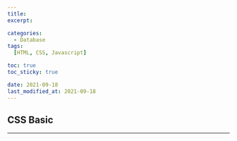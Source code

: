 ```yaml
---
title: 
excerpt:

categories:
  - Database
tags:
  [HTML, CSS, Javascript]

toc: true
toc_sticky: true

date: 2021-09-18
last_modified_at: 2021-09-18
---
```




## CSS Basic

----------------------------------


